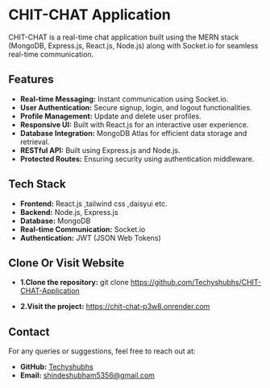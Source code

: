 # CHIT-CHAT Application

CHIT-CHAT is a real-time chat application built using the MERN stack (MongoDB, Express.js, React.js, Node.js) along with Socket.io for seamless real-time communication.

## Features

- **Real-time Messaging:** Instant communication using Socket.io.
- **User Authentication:** Secure signup, login, and logout functionalities.
- **Profile Management:** Update and delete user profiles.
- **Responsive UI:** Built with React.js for an interactive user experience.
- **Database Integration:** MongoDB Atlas for efficient data storage and retrieval.
- **RESTful API:** Built using Express.js and Node.js.
- **Protected Routes:** Ensuring security using authentication middleware.

## Tech Stack

- **Frontend:** React.js ,tailwind css ,daisyui etc.
- **Backend:** Node.js, Express.js
- **Database:** MongoDB
- **Real-time Communication:** Socket.io
- **Authentication:** JWT (JSON Web Tokens)

## Clone Or Visit Website
- **1.Clone the repository:** git clone https://github.com/Techyshubhs/CHIT-CHAT-Application 

- **2.Visit the project:** https://chit-chat-p3w8.onrender.com

## Contact

For any queries or suggestions, feel free to reach out at:

- **GitHub:** [Techyshubhs](https://github.com/Techyshubhs)
- **Email:** shindeshubham5356@gmail.com
